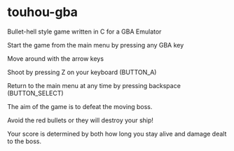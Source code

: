 # touhou-gba
Bullet-hell style game written in C for a GBA Emulator

Start the game from the main menu by pressing any GBA key

Move around with the arrow keys 

Shoot by pressing Z on your keyboard (BUTTON_A)

Return to the main menu at any time by pressing backspace (BUTTON_SELECT)

The aim of the game is to defeat the moving boss.

Avoid the red bullets or they will destroy your ship!

Your score is determined by both how long you stay alive and damage dealt to the boss.


